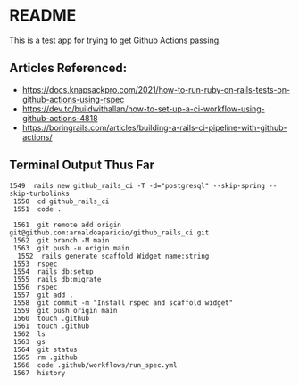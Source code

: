 # README

This is a test app for trying to get Github Actions passing.

## Articles Referenced:

- https://docs.knapsackpro.com/2021/how-to-run-ruby-on-rails-tests-on-github-actions-using-rspec
- https://dev.to/buildwithallan/how-to-set-up-a-ci-workflow-using-github-actions-4818
- https://boringrails.com/articles/building-a-rails-ci-pipeline-with-github-actions/

## Terminal Output Thus Far

```
1549  rails new github_rails_ci -T -d="postgresql" --skip-spring --skip-turbolinks
 1550  cd github_rails_ci
 1551  code .
 
 1561  git remote add origin git@github.com:arnaldoaparicio/github_rails_ci.git
 1562  git branch -M main
 1563  git push -u origin main
  1552  rails generate scaffold Widget name:string
 1553  rspec
 1554  rails db:setup
 1555  rails db:migrate
 1556  rspec
 1557  git add .
 1558  git commit -m "Install rspec and scaffold widget"
 1559  git push origin main
 1560  touch .github
 1561  touch .github
 1562  ls
 1563  gs
 1564  git status
 1565  rm .github
 1566  code .github/workflows/run_spec.yml
 1567  history

 
```